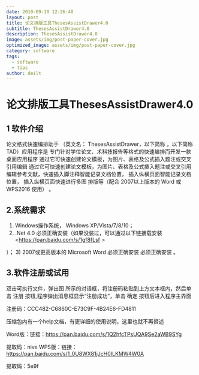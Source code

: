 ```yaml
---
date: 2010-09-10 12:26:40
layout: post
title: 论文排版工具ThesesAssistDrawer4.0
subtitle: ThesesAssistDrawer4.0
description: ThesesAssistDrawer4.0
image: assets/img/post-paper-cover.jpg
optimized_image: assets/img/post-paper-cover.jpg
category: software
tags:
  - software
  - tips
author: deilt
---
```

# 论文排版工具ThesesAssistDrawer4.0


## 1 软件介绍

论文格式快速编排助手 （英文名： ThesesAssistDrawer，以下简称 ，以下简称 TAD）应用程序是 专门针对学位论文、术科技报告等格式的快速编排而开发一款桌面应用程序
通过它可快速创建论文模板，为图片、表格及公式插入题注或交叉引用编辑 通过它可快速创建论文模板，为图片、表格及公式插入题注或交叉引用编辑参考文献，快速插入脚注释智能记录文档位置， 插入纵横页面智能记录文档位置， 插入纵横页面快速进行多图 排版等（配合 2007以上版本的 Word 或 WPS2016 使用） 。



## 2.系统需求
1) Windows操作系统， Windows XP/Vista/7/8/10；
2) .Net 4.0 必须正确安装（如果没装过，可以通过以下链接载安装 <https://pan.baidu.com/s/1gf8fLsf >

）；
3) 2007或更高版本的 Microsoft Word 必须正确安装 必须正确安装 。

## 3.软件注册或试用
双击可执行文件，弹出图 所示的对话框，将注册码粘贴到上方文本框内，然后单击 注册 按钮,程序弹出消息框显示“注册成功”，单击 确定 按钮后进入程序主界面

注册码：CCC482-C6860C-E73C9F-4B24E6-FD4811

压缩包内有一个help文档，有更详细的使用说明，这里也就不再赘述

Word版：链接：<https://pan.baidu.com/s/1Q2hfcTPsUQA9Se2aWB9SYg>

 提取码：nive
WPS版：链接：<https://pan.baidu.com/s/1_0U8WX81jJcH0ILKMW4W0A>

 提取码：5e9f
